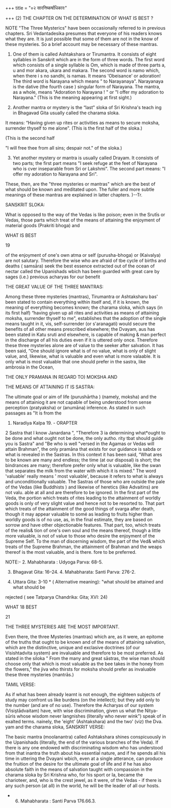 +++
title = "०२ सारनिष्कर्षाधिकारः"

+++
(2) THE CHAPTER ON THE DETERMINATION OF WHAT IS BEST ? 

NOTE "The Three Mysterics" have been occasionally referred to in previous chapters. Sri Vedantadesika presumes that everyone of his readers knows what they are. It is just possible that some of them are not in the know of these mysteries. So a brief account may be necessary of these mantras. 

1. One of them is called Ashtakshara or Tirumantra. It consists of eight syllables in Sanskrit which are in the form of three words. The first word which consists of a single syllable is Om, which is made of three parts a, u and mor akara, ukara and makara. The second word is namo which, when there i s no sandhi, is namas. It means 'Obeisance' or adoration! The third word is Narayana which means " to Narayanaya". Narayanaya is the dative (the fourth case ) singular form of Narayana. The mantra, as a whole, means "Adoration to Narayana ! " or "I offer my adoration to Narayana." (This is the meaning appearing at first sight.) 

2. Another mantra or mystery is the “last" sloka of Sri Krishna's teach ing in Bhagavad Gita usually called the charama sloka. 

It means: “Having given up rites or activities as means to secure moksha, surrender thyself to me alone". (This is the first half of the sloka.) 

(This is the second half 

"I will free thee from all sins; despair not." of the sloka.) 

3. Yet another mystery or mantra is usually called Drayam. It consists of two parts; the first part means "I seek refuge at the feet of Narayana who is cver inseparable from Sri or Lakshmi". The second part means: "I offer my adoration to Narayana and Sri". 

These, then, are the "three mysteries or mantras" which are the best of what should be known and meditated upon. The fuller and more subtle meanings of these mantras are explained in latter chapters. )--Tr. 

SANSKRIT SLOKA: 

What is opposed to the way of the Vedas is like poison; even in the Srutīs or Vedas, those parts which treat of the means of attaining the enjoyment of material goods (Prakriti bhoga) and 

WHAT IS BEST 

19 

of the enjoyment of one's own atma or self (purusha-bhoga) or (Kaivalya) are not salutary. Therefore the wise who are afraid of tbe cycle of births and deaths ( samsāra) seek the best essence extracted out of the ocean of nectar called the Upanishads wbich has been guarded with great care by sages (i.e.) previous acharyas for our benefit 

THE GREAT VALUE OF THE THREE MANTRAS: 

Among these three mysteries (mantras), Tirumantra or Ashtaksharu bas' been stated to contain everything within itself and, if it is known, the meaning of everything becomes known; the charama sloka, which says (in its first half) “having given up all rites and activities as means of attaining moksha, surrender thyself to me", establishes that the adoption of the single means taught in it, vis, self-surrender (or s'aranagati) would secure the benefits of all other means prescribed elsewhere; the Dvayam, aus has been stated in Katu sruti and elsewhere, is capable of making & man perfect in the discharge of all his duties even if it is uttered only once. Therefore these three mysteries alone are of value to the seeker after salvation. It has been said, “One should ignore what is of no value, what is only of slight value, and, likewise, what is valuable and even what is more valaable. It is only what is most valuable that one should prefer in the sastra, like ambrosia in the Ocean, 

THE ONLY PRAMANA IN REGARD TO) MOKSHA AND 

THE MEANS OF ATTAINING IT IS SASTRA: 

The ultimate goal or aim of life (purushārtha ) (namely, moksha) and the means of attainiog it are not capable of being understood from sense perception (pratyaksha) or (anumāna) inference. As stated in such passages as "It is from the 

1. Naradiya Kalpa 19. - ORAPTER 

2 Sastra that I know Janardana ", "Therefore 3 ia determining what\*ought to be done and what ought not be done, the only autho. rity tbat should guide you is Sastra" and "Be who is well "versed in the Agamas or Vedas will attain Brahman", the only pramāna that exists for our guidance is sabda or what is revealed in the Sastras. In this context it has been said, “What ares to be known are many and endless; the time (at our disposal) is short; the bindrances are many; therefore prefer only what is valuable, like the swan that separates the milk from the water with which it is mixed." The word 'valuable' really means ' most valuable', because it refers to what is always and unconditionally valuable. The Sastras of those who are outside the pale of the Vedas (like Buddhists ) and likewise of heretics (like Advaitins) are not valu. able at all and are therefore to be ignored. In the first part of the Veda, the portion which treats of rites leading to the attainment of worldly goods is only of very slight value and hence not to be resorted to. That part which treats of the attainment of the good things of svarga after death, though it may appear valuable to somé as leading to fruits higher than worldly goods is of no use, as, in the final estimate, they are based on sorrow and have other objectionable features. That part, too, which treats of the realis& tion of one's own soul and the means thereof, though a little more valuable, is not of value to those who desire the enjoyment of the Supreme Self. To the man of discerning wisdom, the part of the Ved& which treats of the Supreme Brahman, the attainment of Brahman and the weaps thereof is the most valuable, and is there. fore to be preferred. 

NOTE:- 2. Mahabharata : Udyoga Parva: 68-5. 

3. Bhagavat Gita: 16–24. 4. Mahabharata: Santi Parva: 276-2. 

5. Uttara Gita: 3-10 \* ( Alternative meaning): "what should be attained and what should be 

rejected ( see Tatparya Chandrika: Gita; XVI: 24) 

WHAT 18 BEST 

21 

THE THREE MYSTERIES ARE THE MOST IMPORTANT. 

Even there, the three Mysteries (mantras) which are, as it were, an epitome of the truths that ought to be known and of the means of attaining salvation, which are the distinctive, unique and exclasive doctrines (of our Visishtadvita system) are invaluable and therefore to be most preferred. As stated in the siloka " From the many and great sāstras, the wise man should choose only that which is most valuable as the bee takes in the honey from the flowers," the jiva who thirsts for moksha should prefer as invaluable these three mysteries (mantrās.) 

TAMIL VERSE: 

As if what has been already learnt is not enough, the eighteen subjects of study may confront us like burdens (on the intellect); but they add only to the number (and are of no use). Therefore the Acharyas of our system (Visiştādvaitam) have, with wise discrimination, given us what the Nitya-sūris whose wisdom never langnishes (literally who never wink") speak of in exalted terms. nainely, the 'eight' (Ashtakshara) and the two' (viz) the Dva. yam and the charama sloka, SANSKRIT VERSE: 

The basic mantra (moolanantra) called Ashtakshara shines conspicuously in the Upanishads (literally, the end of the various branches of the Veda). If there is any one endowed with discriminating wisdom who has understood from that inantra the truth about hia essential nature, and if he spends all his time in uttering the Dvayani wbich, even at a single atterance, can produce the fruition of the desire for the ultimate goal of life and if he has also absolute faith in the means of salvation taught with compassion in the charama sloka by Sri Krishna who, for his sport or Ia, became the charioteer, and, who is the crest jewel, as it were, of the Vedas - if there is any such person (at all) in the world, he will be the leader of all our hosts. 

- 6. Mahabharata : Santi Parva 176.66.3. 
